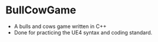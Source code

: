 # BullCowGame
* A bulls and cows game written in C++
* Done for practicing the UE4 syntax and coding standard.
